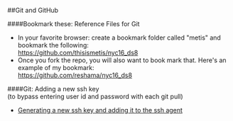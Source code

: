 ##Git and GitHub

####Bookmark these:  Reference Files for Git
 * In your favorite browser:  create a bookmark folder called "metis" and bookmark the following:  
https://github.com/thisismetis/nyc16_ds8  
 * Once you fork the repo, you will also want to book mark that.  Here's an example of my bookmark:  
https://github.com/reshama/nyc16_ds8


####Git:  Adding a new ssh key  
(to bypass entering user id and password with each git pull)  
 * [Generating a new ssh key and adding it to the ssh agent](https://help.github.com/articles/generating-a-new-ssh-key-and-adding-it-to-the-ssh-agent/)

